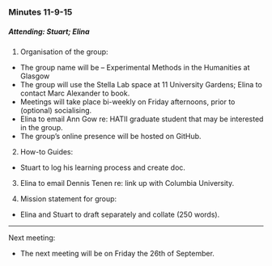 ### Minutes 11-9-15

##### Attending: Stuart; Elina

1.	Organisation of the group:

  * The group name will be – Experimental Methods in the Humanities at Glasgow
  * The group will use the Stella Lab space at 11 University Gardens; Elina to contact Marc Alexander to book. 
  * Meetings will take place bi-weekly on Friday afternoons, prior to (optional) socialising. 
  * Elina to email Ann Gow re: HATII graduate student that may be interested in the group.
  * The group’s online presence will be hosted on GitHub.

2.	How-to Guides:

 *	Stuart to log his learning process and create doc.

3.	Elina to email Dennis Tenen re: link up with Columbia University.

4.	Mission statement for group: 
  *	Elina and Stuart to draft separately and collate (250 words). 

***

Next meeting: 
  *	The next meeting will be on Friday the 26th of September. 

